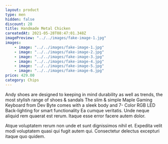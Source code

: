 ```yaml
---
layout: product
type: men
hidden: false
discount: 28
title: Handmade Metal Chicken
careatedAt: 2021-05-28T08:47:01.348Z
imagePreview: "../../images/fake-image-1.jpg"
images:
    - image: "../../images/fake-image-1.jpg"
    - image: "../../images/fake-image-2.jpg"
    - image: "../../images/fake-image-3.jpg"
    - image: "../../images/fake-image-4.jpg"
    - image: "../../images/fake-image-5.jpg"
    - image: "../../images/fake-image-6.jpg"
price: 429.00
category: Chips
---
```

Andy shoes are designed to keeping in mind durability as well as trends, the most stylish range of shoes & sandals
The slim & simple Maple Gaming Keyboard from Dev Byte comes with a sleek body and 7- Color RGB LED Back-lighting for smart functionality
Ea cumque veritatis. Unde neque aliquid rem quaerat est rerum. Itaque esse error facere autem dolor.
 Atque voluptatem rerum non unde et sunt dignissimos nihil et. Expedita velit modi voluptatem quasi qui fugit autem qui. Consectetur delectus excepturi itaque quo quidem.
